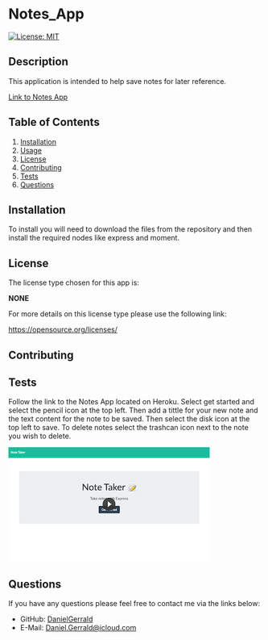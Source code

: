 # Notes_App
  [![License: MIT](https://img.shields.io/badge/License-none-purple.svg)](https://opensource.org/licenses/MIT)
  ## Description
  This application is intended to help save notes for later reference.

  [Link to Notes App](https://calm-headland-38189.herokuapp.com/)
  ## Table of Contents
  1. [Installation](#installation)
  2. [Usage](#usage)
  3. [License](#license)
  4. [Contributing](#contributing)
  5. [Tests](#tests)
  6. [Questions](#questions)
  ## Installation
  To install you will need to download the files from the repository and then install the required nodes like express and moment.
  ## License
  The license type chosen for this app is:

  **NONE**

  For more details on this license type please use the following link: 
  
  https://opensource.org/licenses/
  ## Contributing
 
  ## Tests
Follow the link to the Notes App located on Heroku. Select get started and select the pencil icon at the top left. Then add a tittle for your new note and the text content for the note to be saved. Then select the disk icon at the top left to save. To delete notes select the trashcan icon next to the note you wish to delete.

  

[![Notes_App](./public/assets/images/notesApp.jpg)](https://drive.google.com/file/d/1GYKOk5o_SrpLYF6LSlIFkNRvj9g535Rz/preview "Notes App")


  ## Questions
  If you have any questions please feel free to contact me via the links below: 
  * GitHub: [DanielGerrald](https://github.com/DanielGerrald)
  * E-Mail: Daniel.Gerrald@icloud.com